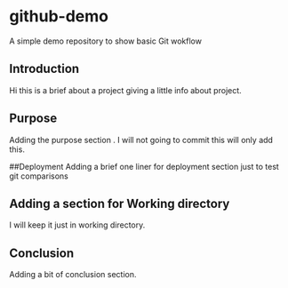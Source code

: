 # github-demo
A simple demo repository to show basic Git wokflow


## Introduction
Hi this is a brief about a project giving a little info about project.

## Purpose
Adding the purpose section . I will not going to commit this will only add this.

##Deployment
Adding a brief one liner for deployment section
just to test git comparisons



## Adding a section for Working directory
I will keep it just in working directory.


## Conclusion

Adding a bit of conclusion section.

